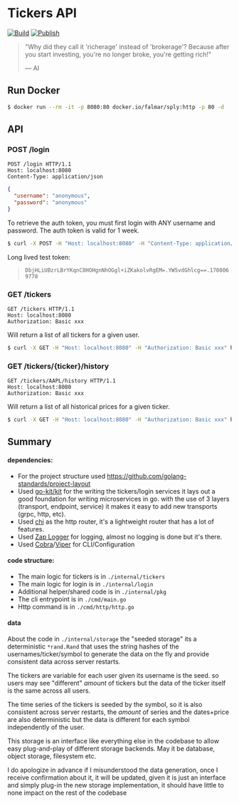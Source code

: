 # Tickers API

[![Build](https://github.com/falmar/sply-richerage/actions/workflows/build.yaml/badge.svg?branch=master)](https://github.com/falmar/sply-richerage/actions/workflows/build.yaml)
[![Publish](https://github.com/falmar/sply-richerage/actions/workflows/publish.yaml/badge.svg?branch=master)](https://github.com/falmar/sply-richerage/actions/workflows/publish.yaml)

> "Why did they call it 'richerage' instead of 'brokerage'?
> Because after you start investing, you're no longer broke, you're getting rich!"
>
> — AI

## Run Docker

```bash
$ docker run --rm -it -p 8080:80 docker.io/falmar/sply:http -p 80 -d
```

## API

### POST /login
```
POST /login HTTP/1.1
Host: localhost:8080
Content-Type: application/json
```

```json
{
  "username": "anonymous",
  "password": "anonymous"
}
```

To retrieve the auth token, you must first login with ANY username and password. The auth token is valid for 1 week.

```bash
$ curl -X POST -H "Host: localhost:8080" -H "Content-Type: application/json" -d '{"username": "anonymous", "password": "anonymous"}' http://localhost:8080/login
```

Long lived test token:
> `DbjHLiUBzrLBrYKqnC8HOHgnNhOGgl+iZKakolvRgEM=.YW5vdGhlcg==.1708069778`


### GET /tickers
```
GET /tickers HTTP/1.1
Host: localhost:8080
Authorization: Basic xxx
```

Will return a list of all tickers for a given user.

```bash
$ curl -X GET -H "Host: localhost:8080" -H "Authorization: Basic xxx" http://localhost:8080/tickers 
```

### GET /tickers/{ticker}/history
```
GET /tickers/AAPL/history HTTP/1.1
Host: localhost:8080
Authorization: Basic xxx
```

Will return a list of all historical prices for a given ticker.

```bash
$ curl -X GET -H "Host: localhost:8080" -H "Authorization: Basic xxx" http://localhost:8080/tickers/AAPL/history
```


## Summary

#### dependencies:
- For the project structure used https://github.com/golang-standards/project-layout
- Used [go-kit/kit](https://gokit.io/) for the writing the tickers/login services it lays out a good foundation for writing microservices in go. with the use of 3 layers (transport, endpoint, service) it makes it easy to add new transports (grpc, http, etc).
- Used [chi](https://github.com/go-chi/chi) as the http router, it's a lightweight router that has a lot of features.
- Used [Zap Logger](https://github.com/uber-go/zap) for logging, almost no logging is done but it's there.
- Used [Cobra](https://github.com/spf13/cobra)/[Viper](https://github.com/spf13/viper) for CLI/Configuration

#### code structure:
- The main logic for tickers is in `./internal/tickers`
- The main logic for login is in `./internal/login`
- Additional helper/shared code is in `./internal/pkg`
- The cli entrypoint is in `./cmd/main.go`
- Http command is in `./cmd/http/http.go`


#### data

About the code in `./internal/storage` the "seeded storage" its a deterministic `*rand.Rand` that uses the string hashes of the usernames/ticker/symbol to generate the data on the fly and provide consistent data across server restarts.


The tickers are variable for each user given its username is the seed. so users may see "different" *amount* of tickers but the data of the ticker itself is the same across all users.  

The time series of the tickers is seeded by the symbol, so it is also consistent across server restarts, the *amount* of series and the dates+price are also deterministic but the data is different for each symbol independently of the user. 

This storage is an interface like everything else in the codebase to allow easy plug-and-play of different storage backends. May it be database, object storage, filesystem etc. 

I do apologize in advance if I misunderstood the data generation, once I receive confirmation about it, it will be updated, given it is just an interface and simply plug-in the new storage implementation, it should have little to none impact on the rest of the codebase
